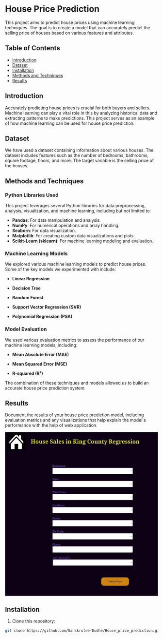 # House Price Prediction 

This project aims to predict house prices using machine learning techniques. The goal is to create a model that can accurately predict the selling price of houses based on various features and attributes.

## Table of Contents

- [Introduction](#introduction)
- [Dataset](#dataset)
- [Installation](#installation)
- [Methods and Techniques](#methods-and-techniques)
- [Results](#results)

## Introduction

Accurately predicting house prices is crucial for both buyers and sellers. Machine learning can play a vital role in this by analyzing historical data and extracting patterns to make predictions. This project serves as an example of how machine learning can be used for house price prediction.

## Dataset

We have used a dataset containing information about various houses. The dataset includes features such as the number of bedrooms, bathrooms, square footage, floors, and more. The target variable is the selling price of the houses.



## Methods and Techniques

### Python Libraries Used

This project leverages several Python libraries for data preprocessing, analysis, visualization, and machine learning, including but not limited to:

- **Pandas**: For data manipulation and analysis.
- **NumPy**: For numerical operations and array handling.
- **Seaborn**: For data visualization.
- **Matplotlib**: For creating custom data visualizations and plots.
- **Scikit-Learn (sklearn)**: For machine learning modeling and evaluation.

### Machine Learning Models

We explored various machine learning models to predict house prices. Some of the key models we experimented with include:

- **Linear Regression**

- **Decision Tree**

- **Random Forest**

- **Support Vector Regression (SVR)**
- **Polynomial Regression (PSA)**
### Model Evaluation

We used various evaluation metrics to assess the performance of our machine learning models, including:

- **Mean Absolute Error (MAE)**

- **Mean Squared Error (MSE)**
- **R-squared (R²)**

The combination of these techniques and models allowed us to build an accurate house price prediction system.


## Results

Document the results of your house price prediction model, including evaluation metrics and any visualizations that help explain the model's performance  with the help of web application.

![Web Application](https://github.com/Sanskrutee-Dudhe/House_price_prediction.github.io/blob/main/results/web.jpeg)



## Installation

1. Clone this repository:

```bash
git clone https://github.com/Sanskrutee-Dudhe/House_price_prediction.github.io.git
